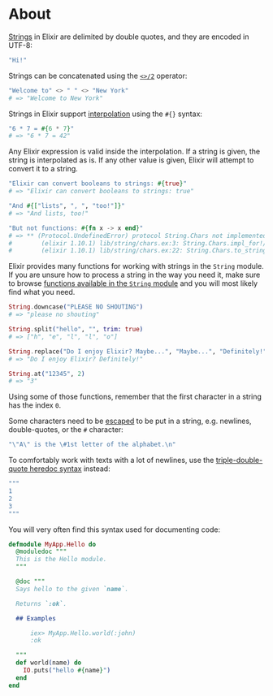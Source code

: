 # About

[Strings][getting-started-strings] in Elixir are delimited by double quotes, and they are encoded in UTF-8:

```elixir
"Hi!"
```

Strings can be concatenated using the [`<>/2`][kernel-concat] operator:

```elixir
"Welcome to" <> " " <> "New York"
# => "Welcome to New York"
```

Strings in Elixir support [interpolation][string-interpolation] using the `#{}` syntax:

```elixir
"6 * 7 = #{6 * 7}"
# => "6 * 7 = 42"
```

Any Elixir expression is valid inside the interpolation. If a string is given, the string is interpolated as is. If any other value is given, Elixir will attempt to convert it to a string.

```elixir
"Elixir can convert booleans to strings: #{true}"
# => "Elixir can convert booleans to strings: true"

"And #{["lists", ", ", "too!"]}"
# => "And lists, too!"

"But not functions: #{fn x -> x end}"
# => ** (Protocol.UndefinedError) protocol String.Chars not implemented for #Function<7.126501267/1 in :erl_eval.expr/5> of type Function
#        (elixir 1.10.1) lib/string/chars.ex:3: String.Chars.impl_for!/1
#        (elixir 1.10.1) lib/string/chars.ex:22: String.Chars.to_string/1
```

Elixir provides many functions for working with strings in the `String` module. If you are unsure how to process a string in the way you need it, make sure to browse [functions available in the `String` module][string-module-functions] and you will most likely find what you need.

```elixir
String.downcase("PLEASE NO SHOUTING")
# => "please no shouting"

String.split("hello", "", trim: true)
# => ["h", "e", "l", "l", "o"]

String.replace("Do I enjoy Elixir? Maybe...", "Maybe...", "Definitely!")
# => "Do I enjoy Elixir? Definitely!"

String.at("12345", 2)
# => "3"
```

Using some of those functions, remember that the first character in a string has the index `0`.

Some characters need to be [escaped][escape-characters] to be put in a string, e.g. newlines, double-quotes, or the `#` character:

```elixir
"\"A\" is the \#1st letter of the alphabet.\n"
```

To comfortably work with texts with a lot of newlines, use the [triple-double-quote heredoc syntax][heredoc-syntax] instead:

```elixir
"""
1
2
3
"""
```

You will very often find this syntax used for documenting code:

```elixir
defmodule MyApp.Hello do
  @moduledoc """
  This is the Hello module.
  """

  @doc """
  Says hello to the given `name`.

  Returns `:ok`.

  ## Examples

      iex> MyApp.Hello.world(:john)
      :ok

  """
  def world(name) do
    IO.puts("hello #{name}")
  end
end
```

[getting-started-strings]: https://elixir-lang.org/getting-started/basic-types.html#strings
[kernel-concat]: https://hexdocs.pm/elixir/Kernel.html#%3C%3E/2
[io-puts]: https://hexdocs.pm/elixir/IO.html#puts/2
[string-module-functions]: https://hexdocs.pm/elixir/String.html#functions
[string-interpolation]: https://hexdocs.pm/elixir/String.html#module-interpolation
[escape-characters]: https://hexdocs.pm/elixir/String.html#module-escape-characters
[heredoc-syntax]: https://elixir-examples.github.io/examples/multiline-strings-heredocs
